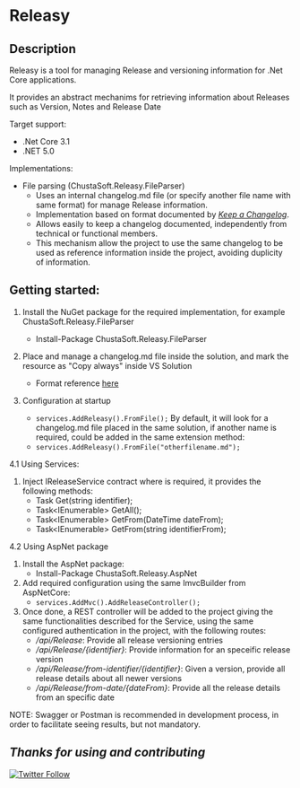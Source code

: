 # Releasy

## Description

Releasy is a tool for managing Release and versioning information for .Net Core applications.

It provides an abstract mechanims for retrieving information about Releases such as Version, Notes and Release Date

Target support: 
- .Net Core 3.1
- .NET 5.0

Implementations:
- File parsing (ChustaSoft.Releasy.FileParser)
    - Uses an internal changelog.md file (or specify another file name with same format) for manage Release information.
	- Implementation based on format documented by _[Keep a Changelog](https://keepachangelog.com/en/1.1.0/)_.
	- Allows easily to keep a changelog documented, independently from technical or functional members.
	- This mechanism allow the project to use the same changelog to be used as reference information inside the project, avoiding duplicity of information.
	

## Getting started:

1. Install the NuGet package for the required implementation, for example ChustaSoft.Releasy.FileParser
	- Install-Package ChustaSoft.Releasy.FileParser
  
2. Place and manage a changelog.md file inside the solution, and mark the resource as "Copy always" inside VS Solution
	- Format reference [here](https://keepachangelog.com/en/1.1.0/)

3. Configuration at startup
	- `services.AddReleasy().FromFile();`
	By default, it will look for a changelog.md file placed in the same solution, if another name is required, could be added in the same extension method:
	- `services.AddReleasy().FromFile("otherfilename.md");`

4.1 Using Services:

  1. Inject IReleaseService contract where is required, it provides the following methods:
     - Task<ReleaseInfo> Get(string identifier);
     - Task<IEnumerable<ReleaseInfo>> GetAll();
     - Task<IEnumerable<ReleaseInfo>> GetFrom(DateTime dateFrom);
     - Task<IEnumerable<ReleaseInfo>> GetFrom(string identifierFrom);
 
4.2 Using AspNet package

  1. Install the AspNet package: 
     - Install-Package ChustaSoft.Releasy.AspNet
  2. Add required configuration using the same ImvcBuilder from AspNetCore:
     - `services.AddMvc().AddReleaseController();`
  3. Once done, a REST controller will be added to the project giving the same functionalities described for the Service, using the same configured 
     authentication in the project, with the following routes:
	 - */api/Release*: Provide all release versioning entries
	 - */api/Release/{identifier}*: Provide information for an speceific release version
	 - */api/Release/from-identifier/{identifier}*: Given a version, provide all release details about all newer versions
	 - ​*/api​/Release​/from-date​/{dateFrom}*: Provide all the release details from an specific date
	 
  NOTE: Swagger or Postman is recommended in development process, in order to facilitate seeing results, but not mandatory.

*Thanks for using and contributing*
---
[![Twitter Follow](https://img.shields.io/twitter/follow/ChustaSoft?label=Follow%20us&style=social)](https://twitter.com/ChustaSoft)

	